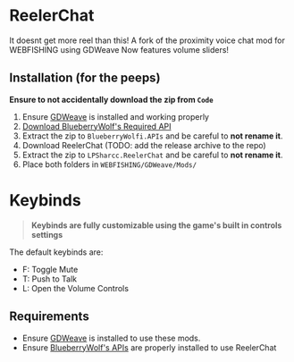 # ReelerChat
It doesnt get more reel than this! A fork of the proximity voice chat mod for WEBFISHING using GDWeave
Now features volume sliders!

## Installation (for the peeps)
**Ensure to not accidentally download the zip from `Code`**
1. Ensure [GDWeave](https://github.com/NotNite/GDWeave) is installed and working properly
2. [Download BlueberryWolf's Required API](https://github.com/BlueberryWolf/APIs/releases/latest/download/BlueberryWolfi.APIs.zip)
3. Extract the zip to `BlueberryWolfi.APIs` and be careful to **not rename it**.
4. Download ReelerChat (TODO: add the release archive to the repo)
5. Extract the zip to `LPSharcc.ReelerChat` and be careful to **not rename it**.
6. Place both folders in `WEBFISHING/GDWeave/Mods/`

# Keybinds
> **Keybinds are fully customizable using the game's built in controls settings**

The default keybinds are:
* F: Toggle Mute
* T: Push to Talk
* L: Open the Volume Controls

## Requirements
* Ensure [GDWeave](https://github.com/NotNite/GDWeave) is installed to use these mods.
* Ensure [BlueberryWolf's APIs](https://github.com/BlueberryWolf/APIs/releases/latest/download/BlueberryWolfi.APIs.zip) are properly installed to use ReelerChat
